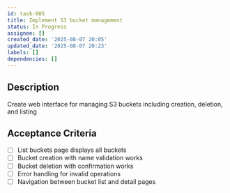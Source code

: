 ```yaml
---
id: task-005
title: Implement S3 bucket management
status: In Progress
assignee: []
created_date: '2025-08-07 20:05'
updated_date: '2025-08-07 20:23'
labels: []
dependencies: []
---
```


## Description

Create web interface for managing S3 buckets including creation, deletion, and listing

## Acceptance Criteria

- [ ] List buckets page displays all buckets
- [ ] Bucket creation with name validation works
- [ ] Bucket deletion with confirmation works
- [ ] Error handling for invalid operations
- [ ] Navigation between bucket list and detail pages
